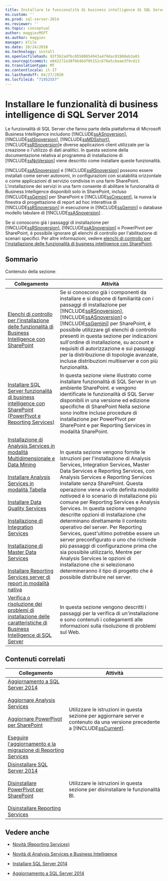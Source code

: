 ```yaml
---
title: Installare le funzionalità di business intelligence di SQL Server 2014
ms.custom: ''
ms.prod: sql-server-2014
ms.reviewer: ''
ms.topic: conceptual
author: maggiesMSFT
ms.author: maggies
manager: kfile
ms.date: 10/24/2018
ms.technology: install
ms.openlocfilehash: 93f362adfbc85500854943a479dac01988eb3a01
ms.sourcegitcommit: e042272a38fb646df05152c676e5cbeae3f9cd13
ms.translationtype: MT
ms.contentlocale: it-IT
ms.lasthandoff: 04/27/2020
ms.locfileid: "71952557"
---
```

# <a name="install-sql-server-2014-bi-features"></a>Installare le funzionalità di business intelligence di SQL Server 2014

  Le funzionalità di SQL Server che fanno parte della piattaforma di Microsoft Business Intelligence includono [!INCLUDE[ssASnoversion](../../includes/ssasnoversion-md.md)], [!INCLUDE[ssISnoversion](../../includes/ssisnoversion-md.md)], [!INCLUDE[ssMDSshort](../../includes/ssmdsshort-md.md)], [!INCLUDE[ssRSnoversion](../../includes/ssrsnoversion-md.md)]e diverse applicazioni client utilizzate per la creazione o l'utilizzo di dati analitici. In questa sezione della documentazione relativa al programma di installazione di [!INCLUDE[ssNoVersion](../../includes/ssnoversion-md.md)] viene descritto come installare queste funzionalità.  
  
 [!INCLUDE[ssASnoversion](../../includes/ssasnoversion-md.md)] e [!INCLUDE[ssRSnoversion](../../includes/ssrsnoversion-md.md)] possono essere installati come server autonomi, in configurazioni con scalabilità orizzontale o come applicazioni di servizio condivise in una farm SharePoint. L'installazione dei servizi in una farm consente di abilitare le funzionalità di Business Intelligence disponibili solo in SharePoint, incluso [!INCLUDE[ssGemini](../../includes/ssgemini-md.md)] per SharePoint e [!INCLUDE[ssCrescent](../../includes/sscrescent-md.md)], la nuova la finestra di progettazione di report ad hoc interattiva di [!INCLUDE[ssRSnoversion](../../includes/ssrsnoversion-md.md)] in esecuzione in [!INCLUDE[ssGemini](../../includes/ssgemini-md.md)] o database modello tabulare di [!INCLUDE[ssASnoversion](../../includes/ssasnoversion-md.md)] .  
  
 Se si conoscono già i passaggi di installazione per [!INCLUDE[ssRSnoversion](../../includes/ssrsnoversion-md.md)], [!INCLUDE[ssASnoversion](../../includes/ssasnoversion-md.md)] o PowerPivot per SharePoint, è possibile ignorare gli elenchi di controllo per l'abilitazione di scenari specifici. Per altre informazioni, vedere [elenchi di controllo per l'installazione delle funzionalità di business intelligence con SharePoint](checklists-for-installing-bi-features-with-sharepoint.md).  
  
## <a name="contents"></a>Sommario

Contenuto della sezione:
  
|Collegamento|Attività|  
|----------|----------|  
|[Elenchi di controllo per l'installazione delle funzionalità di Business Intelligence con SharePoint](checklists-for-installing-bi-features-with-sharepoint.md)|Se si conoscono già i componenti da installare e si dispone di familiarità con i passaggi di installazione per [!INCLUDE[ssRSnoversion](../../includes/ssrsnoversion-md.md)], [!INCLUDE[ssASnoversion](../../includes/ssasnoversion-md.md)] o [!INCLUDE[ssGemini](../../includes/ssgemini-md.md)] per SharePoint, è possibile utilizzare gli elenchi di controllo presenti in questa sezione per indicazioni sull'ordine di installazione, su account e requisiti di autorizzazione e sui passaggi per la distribuzione di topologie avanzate, incluse distribuzioni multiserver e con più funzionalità.|  
|[Installare SQL Server funzionalità di business intelligence con SharePoint &#40;PowerPivot e Reporting Services&#41;](install-sql-server-bi-features-sharepoint-powerpivot-reporting-services.md)|In questa sezione viene illustrato come installare funzionalità di SQL Server in un ambiente SharePoint. e vengono identificate le funzionalità di SQL Server disponibili in una versione ed edizione specifiche di SharePoint Nella sezione sono inoltre incluse procedure di installazione per PowerPivot per SharePoint e per Reporting Services in modalità SharePoint.|  
|[Installazione di Analysis Services in modalità Multidimensionale e Data Mining](install-analysis-services-in-multidimensional-and-data-mining-mode.md)<br /><br /> [Installare Analysis Services in modalità Tabella](https://docs.microsoft.com/analysis-services/instances/install-windows/install-analysis-services)<br /><br /> [Installare Data Quality Services](../../data-quality-services/install-windows/install-data-quality-services.md)<br /><br /> [Installazione di Integration Services](../../integration-services/install-windows/install-integration-services.md)<br /><br /> [Installazione di Master Data Services](../../master-data-services/install-windows/install-master-data-services.md)<br /><br /> [Installare Reporting Services server di report in modalità nativa](../../reporting-services/install-windows/install-reporting-services-native-mode-report-server.md)|In questa sezione vengono fornite le istruzioni per l'installazione di Analysis Services, Integration Services, Master Data Services e Reporting Services, con Analysis Services e Reporting Services installate senza SharePoint. Questa operazione viene a volte definita *modalità nativa*ed è lo scenario di installazione più comune per Reporting Services e Analysis Services. In questa sezione vengono descritte opzioni di installazione che determinano direttamente il contesto operativo del server. Per Reporting Services, quest'ultimo potrebbe essere un server preconfigurato o uno che richiede più passaggi di configurazione prima che sia possibile utilizzarlo, Mentre per Analysis Services le opzioni di installazione che si selezionano determineranno il tipo di progetto che è possibile distribuire nel server.|  
|[Verifica o risoluzione dei problemi di installazione delle caratteristiche di Business Intelligence di SQL Server](../../../2014/sql-server/install/verify-or-troubleshoot-sql-server-bi-feature-installation-problems.md)|In questa sezione vengono descritti i passaggi per la verifica di un'installazione e sono contenuti i collegamenti alle informazioni sulla risoluzione di problemi sul Web.|  
  
## <a name="related-content"></a>Contenuti correlati  
  
|Collegamento|Attività|  
|----------|----------|  
|[Aggiornamento a SQL Server 2014](../../database-engine/install-windows/upgrade-sql-server.md)<br /><br /> [Aggiornare Analysis Services](../../database-engine/install-windows/upgrade-analysis-services.md)<br /><br /> [Aggiornare PowerPivot per SharePoint](../../database-engine/install-windows/upgrade-power-pivot-for-sharepoint.md)<br /><br /> [Eseguire l'aggiornamento e la migrazione di Reporting Services](../../reporting-services/install-windows/upgrade-and-migrate-reporting-services.md)|Utilizzare le istruzioni in questa sezione per aggiornare server e contenuto da una versione precedente a [!INCLUDE[ssCurrent](../../includes/sscurrent-md.md)].|  
|[Disinstallare SQL Server 2014](uninstall-sql-server.md)<br /><br /> [Disinstallare PowerPivot per SharePoint](../../../2014/sql-server/install/uninstall-power-pivot-for-sharepoint.md)<br /><br /> [Disinstallare Reporting Services](../../../2014/sql-server/install/uninstall-reporting-services.md)|Utilizzare le istruzioni in questa sezione per disinstallare le funzionalità BI.|  
  
## <a name="see-also"></a>Vedere anche

* [Novità &#40;Reporting Services&#41;](../../../2014/reporting-services/what-s-new-reporting-services.md)

* [Novità di Analysis Services e Business Intelligence](https://docs.microsoft.com/analysis-services/what-s-new-in-analysis-services)

* [Installare SQL Server 2014](../../database-engine/install-windows/install-sql-server.md)

* [Aggiornamento a SQL Server 2014](../../database-engine/install-windows/upgrade-sql-server.md)

